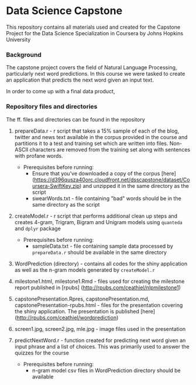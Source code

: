 # Data Science Capstone

This repository contains all materials used and created for the Capstone Project for the Data Science Specialization in Coursera by Johns Hopkins University

### Background

The capstone project covers the field of Natural Language Processing, particularly next word predictions. In this course we were tasked to create an application that predicts the next word given an input text.

In order to come up with a final data product, 

### Repository files and directories

The ff. files and directories can be found in the repository

1. prepareData.r - r script that takes a 15% sample of each of the blog, twitter and news text available in the corpus provided in the course and partitions it to a test and training set which are written into files. Non-ASCII characters are removed from the training set along with sentences with profane words.
    * Prerequisites before running:
        - Ensure that you've downloaded a copy of the corpus [here] (https://d396qusza40orc.cloudfront.net/dsscapstone/dataset/Coursera-SwiftKey.zip) and unzipped it in the same directory as the script
        - swearWords.txt - file containing "bad" words should be in the same directory as the script
        
2. createModel.r - r script that performs additional clean up steps and creates 4-gram, Trigram, Bigram and Unigram models using `quanteda` and `dplyr` package
    * Prerequisites before running:
        - sampleData.txt - file containing sample data processed by `prepareData.r` should be available in the same directory
        
3. WordPrediction (directory) - contains all codes for the shiny application as well as the n-gram models generated by `createModel.r`

4. milestone1.html, milestone1.Rmd - files used for creating the milestone report published in [rpubs] (http://rpubs.com/ceathiel/nlpmilestone1)

5. capstonePresentation.Rpres, capstonePresentation.md, capstonePresentation-rpubs.html - files for the presentation covering the shiny application. The presentation is published [here] (http://rpubs.com/ceathiel/wordprediction)

6. screen1.jpg, screen2.jpg, mle.jpg - image files used in the presentation

7. predictNextWord.r - function created for predicting next word given an input phrase and a list of choices. This was primarily used to answer the quizzes for the course
    * Prerequisites before running:
        - n-gram model csv files in WordPrediction directory should be available



